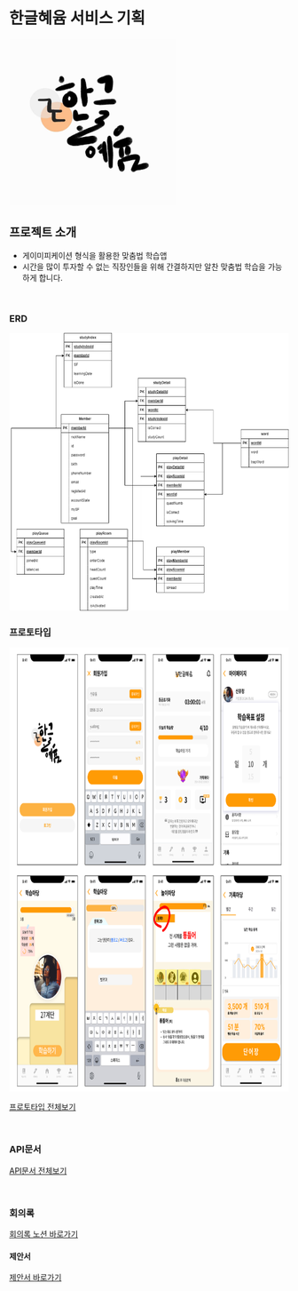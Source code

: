 # 한글혜윰 서비스 기획
<img src="logo_hyeyum.jpg" width="300" height="300"/>

## 프로젝트 소개
- 게이미피케이션 형식을 활용한 맞춤법 학습앱
- 시간을 많이 투자할 수 없는 직장인들을 위해 간결하지만 알찬 맞춤법 학습을 가능하게 합니다.
<br/>

### ERD
<img src="erd_hyeyumm.drawio.png" width="600" height="500"/>
<br/>

### 프로토타입
<img src="proto_hyeyum.png" width="800" height="800"/>

[프로토타입 전체보기](https://www.figma.com/design/5mPTzOVGaLnoZ3CGZDs73b/%ED%95%9C%EA%B8%80%ED%97%A4%EC%9C%B0_front?node-id=186%3A11757&t=SI37IP3y5vvW35A6-1)
<br/>

<br/>

### API문서
<!-- URL = 'file:///C:/Users/Admin/Desktop/chunjae_python/hyeyum-pjt/api_document_hyeyum.html' -->
[API문서 전체보기](https://www.notion.so/fc2834d19d854001906837513a3de4c8?v=bf886206904044479447a45388344fe9&pvs=4)
<!-- [API문서 전체보기](api_document_hyeyum.html) -->

<br/>

### 회의록
[회의록 노션 바로가기](https://www.notion.so/6a9ead942b7b456f83f00667c587f8ca?v=1a966281c7f746c1b2af54dac2fea086)

#### 제안서
[제안서 바로가기](https://www.canva.com/design/DAGAx8wvJ2o/mNvlw5qhyOHb-lW07gvvlw/edit?utm_content=DAGAx8wvJ2o&utm_campaign=designshare&utm_medium=link2&utm_source=sharebutton)